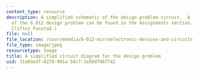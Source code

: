 ```yaml
---
content_type: resource
description: A simplified schematic of the design problem circuit.  A full description
  of the 6.012 design problem can be found in the Assignments section. (Image by Prof.
  Clifton Fonstad.)
file: null
file_location: /coursemedia/6-012-microelectronic-devices-and-circuits-fall-2009/31a69a3f0278991a58c73a50df467742_6-012f09-th.jpg
file_type: image/jpeg
resourcetype: Image
title: A simplified circuit diagram for the design problem
uid: 31a69a3f-0278-991a-58c7-3a50df467742
---
```

